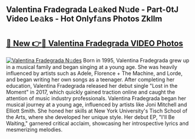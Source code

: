 ## Valentina Fradegrada Le𝚊ked N𝚞de - Part-0tJ Video Le𝚊ks - Hot Onlyf𝚊ns Photos Zkllm

# <h2><a href="http://ac20109.deff.icu/?id=Valentina+Fradegrada">🔗 New 👉🔴 Valentina Fradegrada VIDEO Photos</a></h2>

[![Valentina Fradegrada N𝚞des](https://i.imgur.com/rIISA9y.gif)](http://ac20109.deff.icu/?id=Valentina+Fradegrada)
Born in 1995, Valentina Fradegrada grew up in a musical family and began singing at a young age. She was heavily influenced by artists such as Adele, Florence + The Machine, and Lorde, and began writing her own songs as a teenager. After completing her education, Valentina Fradegrada released her debut single "Lost in the Moment" in 2017, which quickly gained traction online and caught the attention of music industry professionals. Valentina Fradegrada began her musical journey at a young age, influenced by artists like Joni Mitchell and Elliott Smith. She honed her skills at New York University's Tisch School of the Arts, where she developed her unique style. Her debut EP, "I'll Be Waiting," garnered critical acclaim, showcasing her introspective lyrics and mesmerizing melodies.
